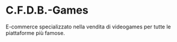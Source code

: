 # C.F.D.B.-Games
E-commerce specializzato nella vendita di videogames per tutte le piattaforme più famose.
